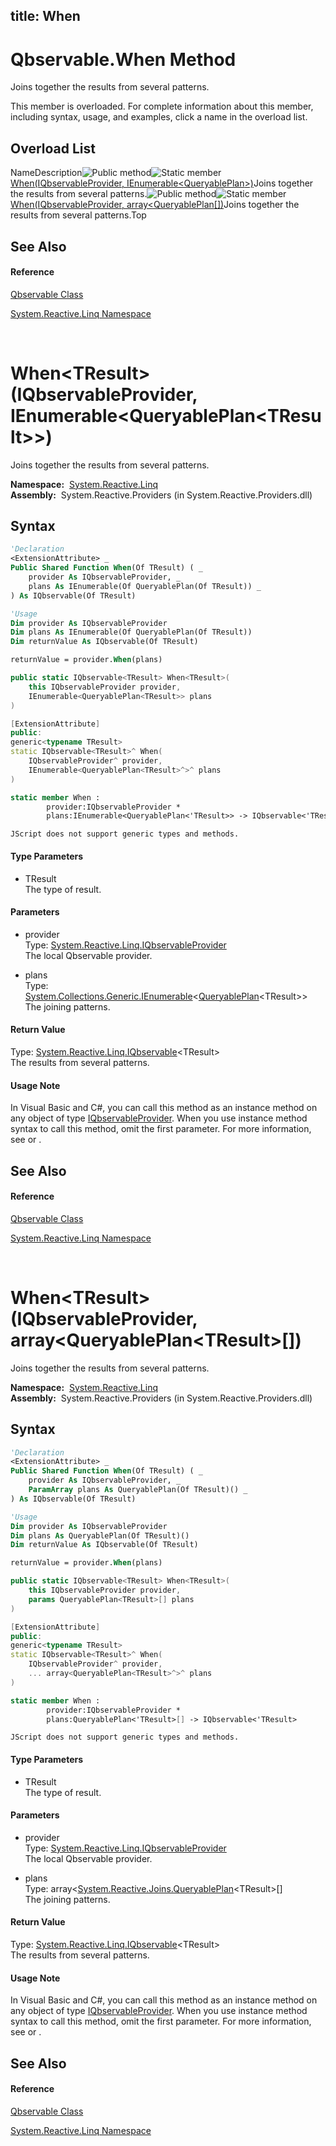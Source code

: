 title: When
---
# Qbservable.When Method

Joins together the results from several patterns.

This member is overloaded. For complete information about this member, including syntax, usage, and examples, click a name in the overload list.

## Overload List

NameDescription![Public method](https://reactiveui.net/assets/img/Hh303103.pubmethod(en-us,VS.103).gif "Public method")![Static member](https://reactiveui.net/assets/img/Hh244319.static(en-us,VS.103).gif "Static member")[When<TResult>(IQbservableProvider, IEnumerable<QueryablePlan<TResult>>)](https://msdn.microsoft.com/en-us/library/m:system.reactive.linq.qbservable.when%60%601(system.reactive.linq.iqbservableprovider%2csystem.collections.generic.ienumerable%7bsystem.reactive.joins.queryableplan%7b%60%600%7d%7d)(v=VS.103))Joins together the results from several patterns.![Public method](https://reactiveui.net/assets/img/Hh303103.pubmethod(en-us,VS.103).gif "Public method")![Static member](https://reactiveui.net/assets/img/Hh244319.static(en-us,VS.103).gif "Static member")[When<TResult>(IQbservableProvider, array<QueryablePlan<TResult>[])](https://msdn.microsoft.com/en-us/library/m:system.reactive.linq.qbservable.when%60%601(system.reactive.linq.iqbservableprovider%2csystem.reactive.joins.queryableplan%7b%60%600%7d%5b%5d)(v=VS.103))Joins together the results from several patterns.Top

## See Also

#### Reference

[Qbservable Class](Qbservable/Qbservable)

[System.Reactive.Linq Namespace](System.Reactive.Linq/System.Reactive.Linq)

<br />

# When\<TResult\>(IQbservableProvider, IEnumerable\<QueryablePlan\<TResult\>\>)

Joins together the results from several patterns.

**Namespace:**  [System.Reactive.Linq](System.Reactive.Linq/System.Reactive.Linq)  
**Assembly:**  System.Reactive.Providers (in System.Reactive.Providers.dll)

## Syntax

```vb
'Declaration
<ExtensionAttribute> _
Public Shared Function When(Of TResult) ( _
    provider As IQbservableProvider, _
    plans As IEnumerable(Of QueryablePlan(Of TResult)) _
) As IQbservable(Of TResult)
```

```vb
'Usage
Dim provider As IQbservableProvider
Dim plans As IEnumerable(Of QueryablePlan(Of TResult))
Dim returnValue As IQbservable(Of TResult)

returnValue = provider.When(plans)
```

```csharp
public static IQbservable<TResult> When<TResult>(
    this IQbservableProvider provider,
    IEnumerable<QueryablePlan<TResult>> plans
)
```

```c++
[ExtensionAttribute]
public:
generic<typename TResult>
static IQbservable<TResult>^ When(
    IQbservableProvider^ provider, 
    IEnumerable<QueryablePlan<TResult>^>^ plans
)
```

```fsharp
static member When : 
        provider:IQbservableProvider * 
        plans:IEnumerable<QueryablePlan<'TResult>> -> IQbservable<'TResult> 
```

```jscript
JScript does not support generic types and methods.
```

#### Type Parameters

- TResult  
  The type of result.

#### Parameters

- provider  
  Type: [System.Reactive.Linq.IQbservableProvider](IQbservableProvider/IQbservableProvider)  
  The local Qbservable provider.

- plans  
  Type: [System.Collections.Generic.IEnumerable](https://msdn.microsoft.com/en-us/library/9eekhta0)\<[QueryablePlan](QueryablePlan/QueryablePlan(TResult))\<TResult\>\>  
  The joining patterns.

#### Return Value

Type: [System.Reactive.Linq.IQbservable](IQbservable/IQbservable(TSource))\<TResult\>  
The results from several patterns.

#### Usage Note

In Visual Basic and C\#, you can call this method as an instance method on any object of type [IQbservableProvider](IQbservableProvider/IQbservableProvider). When you use instance method syntax to call this method, omit the first parameter. For more information, see [](https://msdn.microsoft.com/en-us/library/Bb384936) or [](https://msdn.microsoft.com/en-us/library/Bb383977).

## See Also

#### Reference

[Qbservable Class](Qbservable/Qbservable)

[System.Reactive.Linq Namespace](System.Reactive.Linq/System.Reactive.Linq)



<br />

# When\<TResult\>(IQbservableProvider, array\<QueryablePlan\<TResult\>\[\])

Joins together the results from several patterns.

**Namespace:**  [System.Reactive.Linq](System.Reactive.Linq/System.Reactive.Linq)  
**Assembly:**  System.Reactive.Providers (in System.Reactive.Providers.dll)

## Syntax

```vb
'Declaration
<ExtensionAttribute> _
Public Shared Function When(Of TResult) ( _
    provider As IQbservableProvider, _
    ParamArray plans As QueryablePlan(Of TResult)() _
) As IQbservable(Of TResult)
```

```vb
'Usage
Dim provider As IQbservableProvider
Dim plans As QueryablePlan(Of TResult)()
Dim returnValue As IQbservable(Of TResult)

returnValue = provider.When(plans)
```

```csharp
public static IQbservable<TResult> When<TResult>(
    this IQbservableProvider provider,
    params QueryablePlan<TResult>[] plans
)
```

```c++
[ExtensionAttribute]
public:
generic<typename TResult>
static IQbservable<TResult>^ When(
    IQbservableProvider^ provider, 
    ... array<QueryablePlan<TResult>^>^ plans
)
```

```fsharp
static member When : 
        provider:IQbservableProvider * 
        plans:QueryablePlan<'TResult>[] -> IQbservable<'TResult> 
```

```jscript
JScript does not support generic types and methods.
```

#### Type Parameters

- TResult  
  The type of result.

#### Parameters

- provider  
  Type: [System.Reactive.Linq.IQbservableProvider](IQbservableProvider/IQbservableProvider)  
  The local Qbservable provider.

- plans  
  Type: array\<[System.Reactive.Joins.QueryablePlan](QueryablePlan/QueryablePlan(TResult))\<TResult\>\[\]  
  The joining patterns.

#### Return Value

Type: [System.Reactive.Linq.IQbservable](IQbservable/IQbservable(TSource))\<TResult\>  
The results from several patterns.

#### Usage Note

In Visual Basic and C\#, you can call this method as an instance method on any object of type [IQbservableProvider](IQbservableProvider/IQbservableProvider). When you use instance method syntax to call this method, omit the first parameter. For more information, see [](https://msdn.microsoft.com/en-us/library/Bb384936) or [](https://msdn.microsoft.com/en-us/library/Bb383977).

## See Also

#### Reference

[Qbservable Class](Qbservable/Qbservable)

[System.Reactive.Linq Namespace](System.Reactive.Linq/System.Reactive.Linq)
